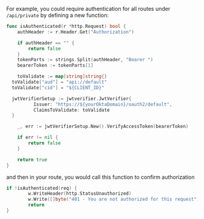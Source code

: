 For example, you could require authentication for all routes under `/api/private` by defining a new function:

```go
func isAuthenticated(r *http.Request) bool {
	authHeader := r.Header.Get("Authorization")

	if authHeader == "" {
		return false
	}
	tokenParts := strings.Split(authHeader, "Bearer ")
	bearerToken := tokenParts[1]

	toValidate := map[string]string{}
  toValidate["aud"] = "api://default"
  toValidate["cid"] = "${CLIENT_ID}"

  jwtVerifierSetup := jwtverifier.JwtVerifier{
          Issuer: "https://${yourOktaDomain}/oauth2/default",
          ClaimsToValidate: toValidate
  }

	_, err := jwtVerifierSetup.New().VerifyAccessToken(bearerToken)

	if err != nil {
		return false
	}

	return true
}
```

and then in your route, you would call this function to confirm authorization

```go
if !isAuthenticated(req) {
		w.WriteHeader(http.StatusUnauthorized)
		w.Write([]byte("401 - You are not authorized for this request"))
		return
}
```
